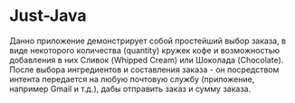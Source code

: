 # Just-Java
Данно приложение демонстрирует собой простейший выбор заказа, в виде некоторого количества (quantity) кружек кофе
и возможностью добавления в них Сливок (Whipped Cream) или Шоколада (Chocolate).
После выбора ингредиентов и составления заказа - он посредством интента передается на любую почтовую службу (приложение, например Gmail и т.д.), дабы отправить заказ и сумму заказа.
